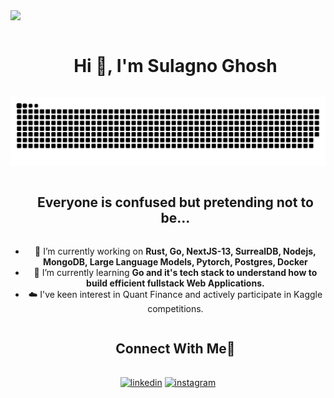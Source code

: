 
<!--horizontal divider(gradiant)-->
<img src="https://user-images.githubusercontent.com/73097560/115834477-dbab4500-a447-11eb-908a-139a6edaec5c.gif">

<!--h1 without bottom border-->
<div id="user-content-toc" align = "center">
    <ul align = "center">
    <summary><h1 style="display: inline-block">Hi 👋, I'm Sulagno Ghosh</h1></summary>
    </ul>
</div>


<!--- snake -->
<div align="center">
  <img  src="https://github.com/1999AZZAR/1999AZZAR/blob/main/resources/img/grid-snake.svg"
       alt="snake" /></a>
</div>


<!--h2 without bottom border-->
<div id="user-content-toc" align = "center">
  <ul align="center">
    <summary><h2 style="display: inline-block">Everyone is confused but pretending not to be...</h2></summary>
  </ul>
</div>


<!--Intro start-->
<div align = "center">


- 🔭 I’m currently working on **Rust, Go, NextJS-13, SurrealDB, Nodejs, MongoDB, Large Language Models, Pytorch, Postgres, Docker**
- 🌱 I’m currently learning **Go and it's tech stack to understand how to build efficient fullstack Web Applications.**
- ☁️ I've keen interest in Quant Finance and actively participate in Kaggle competitions.


</div>

<!-- Connect with me -->
<!--h2 without bottom border-->
<div id="user-content-toc" align = "center">
  <ul align="center">
    <summary><h2 style="display: inline-block">Connect With Me🤝</h2></summary>
  </ul>
</div>

<!--icons and links-->
<p align="center">
<a href="https://www.linkedin.com/in/sulagnog" target="blank"><img align="center" src="https://user-images.githubusercontent.com/88904952/234979284-68c11d7f-1acc-4f0c-ac78-044e1037d7b0.png" alt="linkedin" height="50" width="50" /></a>
<a href="https://www.instagram.com/sulagnoghosh/" target="blank"><img align="center" src="https://user-images.githubusercontent.com/88904952/234981169-2dd1e58f-4b7e-468c-8213-034ba62156c3.png" alt="instagram" height="50" width="50" /></a>

  
</p>



